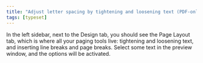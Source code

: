 ```yaml
---
title: "Adjust letter spacing by tightening and loosening text (PDF-only)"
tags: [typeset]
---
```

 
<html><body><section data-type="chapter" class="hsecchapter" data-hederis-type="hsecchapter" id="page-layout-menu" data-pi-attrs="id: page-layout-menu; data-tags: typeset;" role="doc-chapter" data-tags="typeset" data-author-name=" " data-book-title=" " title="Adjust letter spacing by tightening and loosening text (PDF-only)"><p class="hblkp" data-hederis-type="hblkp" id="pYLSXCQYt">In the left sidebar, next to the Design tab, you should see the Page Layout tab, which is where all your paging tools live: tightening and loosening text, and inserting line breaks and page breaks. Select some text in the preview window, and the options will be activated.</p></section></body></html>
